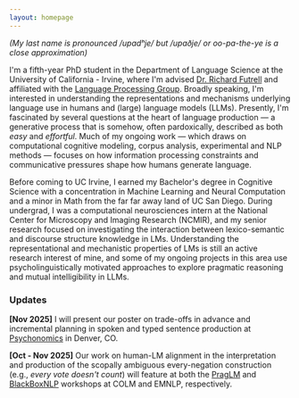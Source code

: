 ```yaml
---
layout: homepage
---
```


*(My last name is pronounced /upadʰje/ but /upaðje/ or oo-pa-the-ye is a close approximation)*

I'm a fifth-year PhD student in the Department of Language Science at the University of California - Irvine, where I'm advised [Dr. Richard Futrell](https://www.socsci.uci.edu/~rfutrell/) and affiliated with the [Language Processing Group](https://langprocgroup.github.io/). Broadly speaking, I'm interested in understanding the representations and mechanisms underlying language use in humans and (large) language models (LLMs). Presently, I'm fascinated by several questions at the heart of language production — a generative process that is somehow, often pardoxically, described as both *easy* and *effortful*. Much of my ongoing work — which draws on computational cognitive modeling, corpus analysis, experimental and NLP methods — focuses on how information processing constraints and communicative pressures shape how humans generate language.

Before coming to UC Irvine, I earned my Bachelor's degree in Cognitive Science with a concentration in Machine Learning and Neural Computation and a minor in Math from the far far away land of UC San Diego. During undergrad, I was a computational neurosciences intern at the National Center for Microscopy and Imaging Research (NCMIR), and my senior research focused on investigating the interaction between lexico-semantic and discourse structure knowledge in LMs. Understanding the representational and mechanistic properties of LMs is still an active research interest of mine, and some of my ongoing projects in this area use psycholinguistically motivated approaches to explore pragmatic reasoning and mutual intelligibility in LLMs.

### Updates
**[Nov 2025]** I will present our poster on trade-offs in advance and incremental planning in spoken and typed sentence production at [Psychonomics](https://www.psychonomic.org/general/custom.asp?page=2025annualmeeting) in Denver, CO. 

**[Oct - Nov 2025]** Our work on human-LM alignment in the interpretation and production of the scopally ambiguous every-negation construction (e.g., *every vote doesn't count*) will feature at both the [PragLM](https://sites.google.com/berkeley.edu/praglm/) and [BlackBoxNLP](https://blackboxnlp.github.io/2025/) workshops at COLM and EMNLP, respectively.
